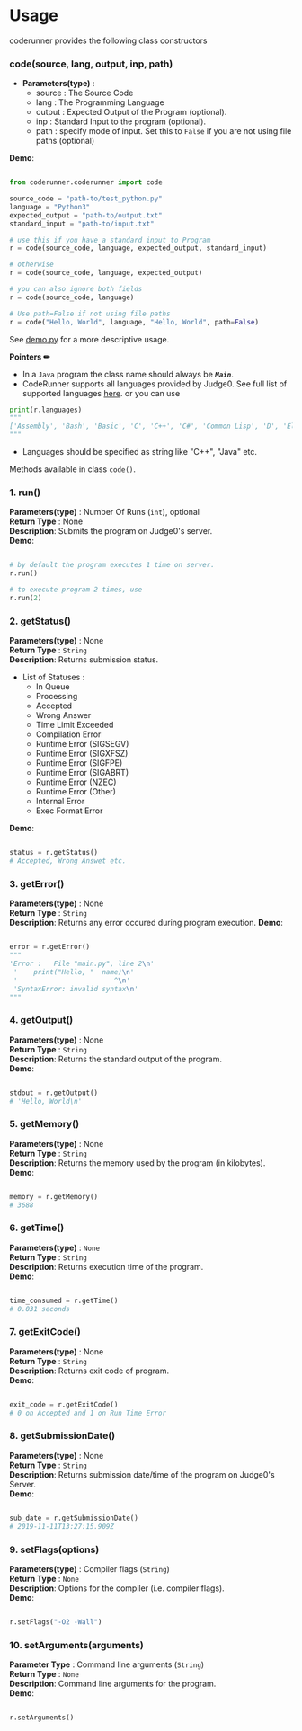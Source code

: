 # Usage

coderunner provides the following class constructors

### code(source, lang, output, inp, path)

* **Parameters(type)** :
	- source : The Source Code
	- lang : The Programming Language
	- output : Expected Output of the Program (optional).
	- inp : Standard Input to the program (optional).
	- path : specify mode of input. Set this to `False` if you are not using file paths (optional)

**Demo**:
```python

from coderunner.coderunner import code

source_code = "path-to/test_python.py"
language = "Python3"
expected_output = "path-to/output.txt"
standard_input = "path-to/input.txt"

# use this if you have a standard input to Program
r = code(source_code, language, expected_output, standard_input)

# otherwise
r = code(source_code, language, expected_output)

# you can also ignore both fields
r = code(source_code, language)

# Use path=False if not using file paths
r = code("Hello, World", language, "Hello, World", path=False)
```

See [demo.py](https://github.com/codeclassroom/CodeRunner/blob/master/demo.py) for a more descriptive usage.

**Pointers ✏**

- In a `Java` program the class name should always be ***`Main`***.<br>
- CodeRunner supports all languages provided by Judge0. See full list of supported languages [here](https://jsonpp.judge0.com/?https://api.judge0.com/languages).
or you can use
```python
print(r.languages)
"""
['Assembly', 'Bash', 'Basic', 'C', 'C++', 'C#', 'Common Lisp', 'D', 'Elixir', 'Erlang', 'Executable', 'Fortran', 'Go', 'Haskell', 'Java', 'JavaScript', 'Lua', 'OCaml', 'Octave', 'Pascal', 'PHP', 'Plain Text', 'Prolog', 'Python2', 'Python3', 'Ruby', 'Rust', 'TypeScript']
"""
```
- Languages should be specified as string like "C++", "Java" etc.


Methods available in class `code()`.

### 1. run()
**Parameters(type)** : Number Of Runs (`int`), optional<br>
**Return Type** : None <br>
**Description**: Submits the program on Judge0's server.<br>
**Demo**:
```python

# by default the program executes 1 time on server.
r.run()

# to execute program 2 times, use
r.run(2)

```

### 2. getStatus()

**Parameters(type)** : None <br>
**Return Type** : `String` <br>
**Description**: Returns submission status.<br>

- List of Statuses :
	- In Queue
	- Processing
	- Accepted
	- Wrong Answer
	- Time Limit Exceeded
	- Compilation Error
	- Runtime Error (SIGSEGV)
	- Runtime Error (SIGXFSZ)
	- Runtime Error (SIGFPE)
	- Runtime Error (SIGABRT)
	- Runtime Error (NZEC)
	- Runtime Error (Other)
	- Internal Error
	- Exec Format Error

**Demo**:
```python

status = r.getStatus()
# Accepted, Wrong Answet etc.
```

### 3. getError()

**Parameters(type)** : None <br>
**Return Type** : `String` <br>
**Description**: Returns any error occured during program execution.
**Demo**:
```python

error = r.getError()
"""
'Error :   File "main.py", line 2\n'
 '    print("Hello, "  name)\n'
 '                        ^\n'
 'SyntaxError: invalid syntax\n'
"""
```

### 4. getOutput()

**Parameters(type)** : None <br>
**Return Type** : `String` <br>
**Description**: Returns the standard output of the program.<br>
**Demo**:
```python

stdout = r.getOutput()
# 'Hello, World\n'
```

### 5. getMemory()

**Parameters(type)** : None <br>
**Return Type** : `String` <br>
**Description**: Returns the memory used by the program (in kilobytes).<br>
**Demo**:
```python

memory = r.getMemory()
# 3688
```

### 6. getTime()

**Parameters(type)** : `None` <br>
**Return Type** : `String` <br>
**Description**: Returns execution time of the program. <br>
**Demo**:
```python

time_consumed = r.getTime()
# 0.031 seconds
```

### 7. getExitCode()

**Parameters(type)** : None <br>
**Return Type** : `String` <br>
**Description**: Returns exit code of program. <br>
**Demo**:
```python

exit_code = r.getExitCode()
# 0 on Accepted and 1 on Run Time Error
```

### 8. getSubmissionDate()

**Parameters(type)** : None <br>
**Return Type** : `String` <br>
**Description**: Returns submission date/time of the program on Judge0's Server. <br>
**Demo**:
```python

sub_date = r.getSubmissionDate()
# 2019-11-11T13:27:15.909Z
```

### 9. setFlags(options)

**Parameters(type)** : Compiler flags (`String`) <br>
**Return Type** : `None` <br>
**Description**: Options for the compiler (i.e. compiler flags). <br>
**Demo**:
```python

r.setFlags("-O2 -Wall")

```

### 10. setArguments(arguments)

**Parameter Type** : Command line arguments (`String`) <br>
**Return Type** : `None` <br>
**Description**: Command line arguments for the program. <br>
**Demo**:
```python

r.setArguments()

```
